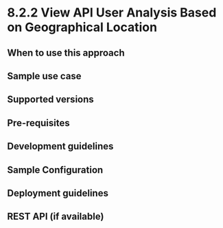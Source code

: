 # 8.2.2 View API User Analysis Based on Geographical Location


## When to use this approach


## Sample use case


## Supported versions


## Pre-requisites


## Development guidelines

## Sample Configuration


## Deployment guidelines


## REST API (if available)

